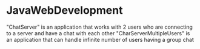 # JavaWebDevelopment
"ChatServer" is an application that works with 2 users who are connecting to a server and have a chat with each other
"CharServerMultipleUsers" is an application that can handle infinite number of users having a group chat
